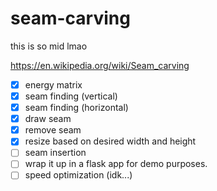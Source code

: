 # seam-carving
this is so mid lmao

https://en.wikipedia.org/wiki/Seam_carving


- [x] energy matrix
- [x] seam finding (vertical)
- [x] seam finding (horizontal)
- [x] draw seam
- [x] remove seam
- [x] resize based on desired width and height
- [ ] seam insertion
- [ ] wrap it up in a flask app for demo purposes.
- [ ] speed optimization (idk...)
